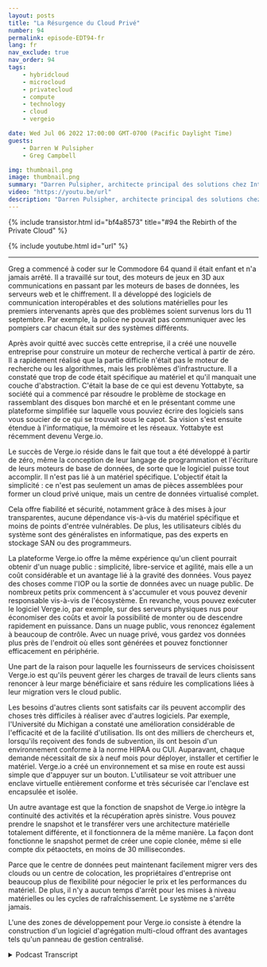 ```yaml
---
layout: posts
title: "La Résurgence du Cloud Privé"
number: 94
permalink: episode-EDT94-fr
lang: fr
nav_exclude: true
nav_order: 94
tags:
    - hybridcloud
    - microcloud
    - privatecloud
    - compute
    - technology
    - cloud
    - vergeio

date: Wed Jul 06 2022 17:00:00 GMT-0700 (Pacific Daylight Time)
guests:
    - Darren W Pulsipher
    - Greg Campbell

img: thumbnail.png
image: thumbnail.png
summary: "Darren Pulsipher, architecte principal des solutions chez Intel, discute des centres de données définis par logiciel de Verge.io qui simplifient l'informatique et rendent le cloud privé facile et efficace avec le directeur technique de Verge.io, Greg Campbell."
video: "https://youtu.be/url"
description: "Darren Pulsipher, architecte principal des solutions chez Intel, discute des centres de données définis par logiciel de Verge.io qui simplifient l'informatique et rendent le cloud privé facile et efficace avec le directeur technique de Verge.io, Greg Campbell."
---
```


<div>
{% include transistor.html id="bf4a8573" title="#94 the Rebirth of the Private Cloud" %}

{% include youtube.html id="url" %}
</div>

---

Greg a commencé à coder sur le Commodore 64 quand il était enfant et n'a jamais arrêté. Il a travaillé sur tout, des moteurs de jeux en 3D aux communications en passant par les moteurs de bases de données, les serveurs web et le chiffrement. Il a développé des logiciels de communication interopérables et des solutions matérielles pour les premiers intervenants après que des problèmes soient survenus lors du 11 septembre. Par exemple, la police ne pouvait pas communiquer avec les pompiers car chacun était sur des systèmes différents.

Après avoir quitté avec succès cette entreprise, il a créé une nouvelle entreprise pour construire un moteur de recherche vertical à partir de zéro. Il a rapidement réalisé que la partie difficile n'était pas le moteur de recherche ou les algorithmes, mais les problèmes d'infrastructure. Il a constaté que trop de code était spécifique au matériel et qu'il manquait une couche d'abstraction. C'était la base de ce qui est devenu Yottabyte, sa société qui a commencé par résoudre le problème de stockage en rassemblant des disques bon marché et en le présentant comme une plateforme simplifiée sur laquelle vous pouviez écrire des logiciels sans vous soucier de ce qui se trouvait sous le capot. Sa vision s'est ensuite étendue à l'informatique, la mémoire et les réseaux. Yottabyte est récemment devenu Verge.io.

Le succès de Verge.io réside dans le fait que tout a été développé à partir de zéro, même la conception de leur langage de programmation et l'écriture de leurs moteurs de base de données, de sorte que le logiciel puisse tout accomplir. Il n'est pas lié à un matériel spécifique. L'objectif était la simplicité : ce n'est pas seulement un amas de pièces assemblées pour former un cloud privé unique, mais un centre de données virtualisé complet.

Cela offre fiabilité et sécurité, notamment grâce à des mises à jour transparentes, aucune dépendance vis-à-vis du matériel spécifique et moins de points d'entrée vulnérables. De plus, les utilisateurs ciblés du système sont des généralistes en informatique, pas des experts en stockage SAN ou des programmeurs.

La plateforme Verge.io offre la même expérience qu'un client pourrait obtenir d'un nuage public : simplicité, libre-service et agilité, mais elle a un coût considérable et un avantage lié à la gravité des données. Vous payez des choses comme l'IOP ou la sortie de données avec un nuage public. De nombreux petits prix commencent à s'accumuler et vous pouvez devenir responsable vis-à-vis de l'écosystème. En revanche, vous pouvez exécuter le logiciel Verge.io, par exemple, sur des serveurs physiques nus pour économiser des coûts et avoir la possibilité de monter ou de descendre rapidement en puissance. Dans un nuage public, vous renoncez également à beaucoup de contrôle. Avec un nuage privé, vous gardez vos données plus près de l'endroit où elles sont générées et pouvez fonctionner efficacement en périphérie.

Une part de la raison pour laquelle les fournisseurs de services choisissent Verge.io est qu'ils peuvent gérer les charges de travail de leurs clients sans renoncer à leur marge bénéficiaire et sans réduire les complications liées à leur migration vers le cloud public.

Les besoins d'autres clients sont satisfaits car ils peuvent accomplir des choses très difficiles à réaliser avec d'autres logiciels. Par exemple, l'Université du Michigan a constaté une amélioration considérable de l'efficacité et de la facilité d'utilisation. Ils ont des milliers de chercheurs et, lorsqu'ils reçoivent des fonds de subvention, ils ont besoin d'un environnement conforme à la norme HIPAA ou CUI. Auparavant, chaque demande nécessitait de six à neuf mois pour déployer, installer et certifier le matériel. Verge.io a créé un environnement et sa mise en route est aussi simple que d'appuyer sur un bouton. L'utilisateur se voit attribuer une enclave virtuelle entièrement conforme et très sécurisée car l'enclave est encapsulée et isolée.

Un autre avantage est que la fonction de snapshot de Verge.io intègre la continuité des activités et la récupération après sinistre. Vous pouvez prendre le snapshot et le transférer vers une architecture matérielle totalement différente, et il fonctionnera de la même manière. La façon dont fonctionne le snapshot permet de créer une copie clonée, même si elle compte dix pétaoctets, en moins de 30 millisecondes.

Parce que le centre de données peut maintenant facilement migrer vers des clouds ou un centre de colocation, les propriétaires d'entreprise ont beaucoup plus de flexibilité pour négocier le prix et les performances du matériel. De plus, il n'y a aucun temps d'arrêt pour les mises à niveau matérielles ou les cycles de rafraîchissement. Le système ne s'arrête jamais.

L'une des zones de développement pour Verge.io consiste à étendre la construction d'un logiciel d'agrégation multi-cloud offrant des avantages tels qu'un panneau de gestion centralisé.



<details>
<summary> Podcast Transcript </summary>

<p></p>

</details>
